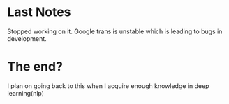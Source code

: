 # Last Notes

Stopped working on it. Google trans is unstable which is leading to bugs in development.

# The end?
I plan on going back to this when I acquire enough knowledge in deep learning(nlp)